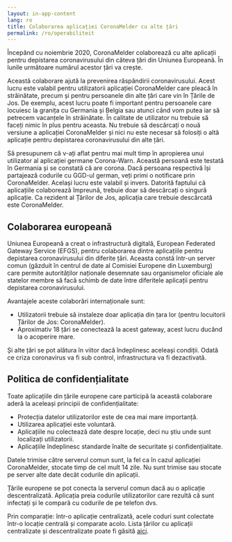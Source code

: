 ```yaml
---
layout: in-app-content
lang: ro
title: Colaborarea aplicației CoronaMelder cu alte țări
permalink: /ro/operabiliteit
---
```

Începând cu noiembrie 2020, CoronaMelder colaborează cu alte aplicații pentru depistarea coronavirusului din câteva țări din Uniunea Europeană. În lunile următoare numărul acestor țări va crește. 

Această colaborare ajută la prevenirea răspândirii coronavirusului. Acest lucru este valabil pentru utilizatorii aplicației CoronaMelder care pleacă în străinătate, precum și pentru persoanele din alte țări care vin în Țările de Jos. De exemplu, acest lucru poate fi important pentru persoanele care locuiesc la granița cu Germania și Belgia sau atunci când vom putea iar să petrecem vacanțele în străinătate. În calitate de utilizator nu trebuie să faceți nimic în plus pentru aceasta. Nu trebuie să descărcați o nouă versiune a aplicației CoronaMelder și nici nu este necesar să folosiți o altă aplicație pentru depistarea coronavirusului din alte țări.

Să presupunem că v-ați aflat pentru mai mult timp în apropierea unui utilizator al aplicației germane Corona-Warn. Această persoană este testată în Germania și se constată că are corona. Dacă persoana respectivă își partajează codurile cu GGD-ul german, veți primi o notificare prin CoronaMelder. Același lucru este valabil și invers. Datorită faptului că aplicațiile colaborează împreună, trebuie doar să descărcați o singură aplicație. Ca rezident al Țărilor de Jos, aplicația care trebuie descărcată este CoronaMelder.

## Colaborarea europeană

Uniunea Europeană a creat o infrastructură digitală, European Federated Gateway Service (EFGS), pentru colaborarea dintre aplicațiile pentru depistarea coronavirusului din diferite țări. Aceasta constă într-un server comun (găzduit în centrul de date al Comisiei Europene din Luxemburg) care permite autorităților naționale desemnate sau organismelor oficiale ale statelor membre să facă schimb de date între diferitele aplicații pentru depistarea coronavirusului.

Avantajele aceste colaborări internaționale sunt:

- Utilizatorii trebuie să instaleze doar aplicația din țara lor (pentru locuitorii Țărilor de Jos: CoronaMelder).
- Aproximativ 18 țări se conectează la acest gateway, acest lucru ducând la o acoperire mare.

Și alte țări se pot alătura în viitor dacă îndeplinesc aceleași condiții. Odată ce criza coronavirus va fi sub control, infrastructura va fi dezactivată.

## Politica de confidențialitate

Toate aplicațiile din țările europene care participă la această colaborare aderă la aceleași principii de confidențialitate:

-  Protecția datelor utilizatorilor este de cea mai mare importanță.
- Utilizarea aplicației este voluntară.
-  Aplicațiile nu colectează date despre locație, deci nu știu unde sunt localizați utilizatorii.
- Aplicațiile îndeplinesc standarde înalte de securitate și confidențialitate.

Datele trimise către serverul comun sunt, la fel ca în cazul aplicației CoronaMelder, stocate timp de cel mult 14 zile. Nu sunt trimise sau stocate pe server alte date decât codurile din aplicații.

Țările europene se pot conecta la serverul comun dacă au o aplicație descentralizată. Aplicația preia codurile utilizatorilor care rezultă că sunt infectați și le compară cu codurile de pe telefon dvs.

Prin comparație: într-o aplicație centralizată, acele coduri sunt colectate într-o locație centrală și comparate acolo. Lista țărilor cu aplicații centralizate și descentralizate poate fi găsită [aici](https://ec.europa.eu/info/live-work-travel-eu/coronavirus-response/travel-during-coronavirus-pandemic/how-tracing-and-warning-apps-can-help-during-pandemic_en).
